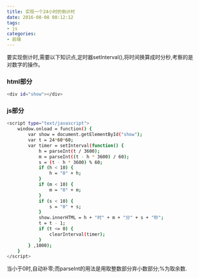 ```yaml
---
title: 实现一个24小时的倒计时
date: 2016-08-08 08:12:12
tags:
- js
categories:
- 前端
---
```


要实现倒计时,需要以下知识点,定时器setInterval(),将时间换算成时分秒,考察的是对数字的操作。

### html部分

```bash
<div id="show"></div>
```

### js部分
```bash
<script type="text/javascript">
    window.onload = function() {  
        var show = document.getElementById("show");
        var t = 24*60*60;
        var timer = setInterval(function() {
            h = parseInt(t / 3600);
            m = parseInt((t - h * 3600) / 60);
            s = (t - h * 3600) % 60;
            if (h < 10) {
                h = "0" + h;
            }
            if (m < 10) {
                m = "0" + m;
            }
            if (s < 10) {
                s = "0" + s;
            }
            show.innerHTML = h + "时" + m + "分" + s + "秒";
            t = t - 1;
            if (t <= 0) {
                clearInterval(timer);
            }
        } ,1000);
    }
</script>
```

当小于0时,自动补零;而parseInt的用法是用取整数部分弃小数部分;%为取余数.
